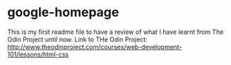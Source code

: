 # google-homepage
This is my first readme file to have a review of what I have learnt from The Odin Project until now.
Link to THe Odin Project: http://www.theodinproject.com/courses/web-development-101/lessons/html-css
